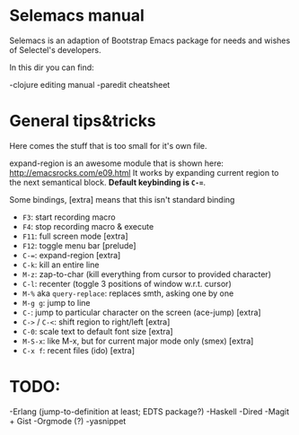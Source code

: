 Selemacs manual
===============

Selemacs is an adaption of Bootstrap Emacs package for needs and
wishes of Selectel's developers.

In this dir you can find:

-clojure editing manual
-paredit cheatsheet

General tips&tricks
===================

Here comes the stuff that is too small for it's own file.

expand-region is an awesome module that is shown here:
http://emacsrocks.com/e09.html It works by expanding current region to
the next semantical block. **Default keybinding is `C-=`**.

Some bindings, [extra] means that this isn't standard binding

- `F3`: start recording macro
- `F4`: stop recording macro & execute
- `F11`: full screen mode [extra]
- `F12`: toggle menu bar [prelude]
- `C-=`: expand-region [extra]
- `C-k`: kill an entire line
- `M-z`: zap-to-char (kill everything from cursor to provided character)
- `C-l`: recenter (toggle 3 positions of window w.r.t. cursor)
- `M-%` aka `query-replace`: replaces smth, asking one by one
- `M-g g`: jump to line
- `C-`: jump to particular character on the screen (ace-jump) [extra]
- `C->` / `C-<`: shift region to right/left [extra]
- `C-0`: scale text to default font size [extra]
- `M-S-x`: like M-x, but for current major mode only (smex) [extra]
- `C-x f`: recent files (ido) [extra]


TODO:
====

-Erlang (jump-to-definition at least; EDTS package?)
-Haskell
-Dired
-Magit + Gist
-Orgmode (?)
-yasnippet
